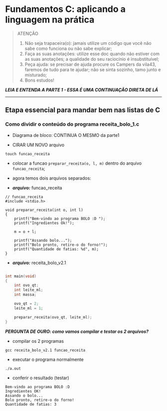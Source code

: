# Fundamentos C: aplicando a linguagem na prática

> ATENÇÃO
> 
> 1. Não seja trapaceira(o): jamais utilize um código que você não sabe como funciona ou não sabe explicar;
> 2. Faça as suas anotações: utilize esse doc quando não estiver com as suas anotações; a qualidade do seu raciocínio é insubstituível;
> 3. Peça ajuda: se precisar de ajuda procure os Campers da vila43, faremos de tudo para te ajudar; não se sinta sozinho, tamo junto e misturado;
> 4. Bons estudos!

***LEIA E ENTENDA A PARTE 1 - ESSA É UMA CONTINUAÇÃO DIRETA DE LÁ***

---
## Etapa essencial para mandar bem nas listas de C

### Como dividir o conteúdo do programa receita_bolo_1.c
- Diagrama de bloco: CONTINUA O MESMO da parte1

- CIRAR UM NOVO arquivo

```shell
touch funcao_receita
```

- colocar a funcao `preparar_receita(o, l, m)` dentro do arquivo `funcao_receita`;
- agora temos dois arquivos separados:

- ***arquivo:*** funcao_receita

```stylus
// funcao_receita
#include <stdio.h>

void preparar_receita(int o, int l)
{
	printf("Bem-vindo ao programa BOLO :D ");
	printf("Ingredientes Ok!");
	
	m = o + l;

	printf("Assando bolo...");
	printf("Bolo pronto, retire-o do forno!");
	printf("Quantidade de fatias: %d", m);
}
```

- ***arquivo:*** receita_bolo_v2.1

```c

int main(void)
{
	int ovo_qt;
	int leite_ml;
	int massa;

	ovo_qt = 2;
	leite_ml = 1;

	preparar_receita(ovo_qt, leite_ml);
}
``````


***PERGUNTA DE OURO: como vamos compilar e testar os 2 arquivos?***

- compilar os 2 programas

```shell
gcc receita_bolo_v2.1 funcao_receita
```

- executar o programa normalmente

```shell
./a.out
```

- conferir o resultado (testar)

```shell
Bem-vindo ao programa BOLO :D
Ingredientes OK!
Assando o bolo...
Bolo pronto, retire-o do forno!
Quantidade de fatias: 3
```
